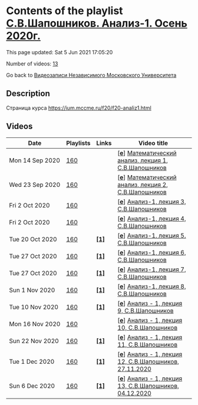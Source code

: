 # Contents of the playlist [С.В.Шапошников. Анализ-1. Осень 2020г.](https://www.youtube.com/playlist?list=PLp9ABVh6_x4Gge2qo12oRNcS4DOCXHYF-)

This page updated: Sat 5 Jun 2021 17:05:20

Number of videos: [13](#videos)

Go back to [Видеозаписи Независимого Московского Университета](../README.md)

## Description

Страница курса <https://ium.mccme.ru/f20/f20-analiz1.html>

## Videos

|Date|Playlists|Links|Video title|
|---|---|---|---|
| Mon&nbsp;14&nbsp;Sep&nbsp;2020 | [160](../playlists/160 "С.В.Шапошников. Анализ-1. Осень 2020г.") |  | [[**e**](https://studio.youtube.com/video/X585Rzozntc/edit "Edit")] [Математический анализ, лекция 1, С.В.Шапошников](https://www.youtube.com/watch?v=X585Rzozntc&list=PLp9ABVh6_x4Gge2qo12oRNcS4DOCXHYF- "первая лекция курса Математического анализа в НМУ") |
| Wed&nbsp;23&nbsp;Sep&nbsp;2020 | [160](../playlists/160 "С.В.Шапошников. Анализ-1. Осень 2020г.") |  | [[**e**](https://studio.youtube.com/video/3Cs5NyzEhRQ/edit "Edit")] [Математический анализ, лекция 2, С.В.Шапошников](https://www.youtube.com/watch?v=3Cs5NyzEhRQ&list=PLp9ABVh6_x4Gge2qo12oRNcS4DOCXHYF- "вторая лекция курса Математического анализа в НМУ") |
| Fri&nbsp;2&nbsp;Oct&nbsp;2020 | [160](../playlists/160 "С.В.Шапошников. Анализ-1. Осень 2020г.") |  | [[**e**](https://studio.youtube.com/video/vz76DITMDtc/edit "Edit")] [Анализ-1, лекция 3, С.В.Шапошников](https://www.youtube.com/watch?v=vz76DITMDtc&list=PLp9ABVh6_x4Gge2qo12oRNcS4DOCXHYF-) |
| Fri&nbsp;2&nbsp;Oct&nbsp;2020 | [160](../playlists/160 "С.В.Шапошников. Анализ-1. Осень 2020г.") |  | [[**e**](https://studio.youtube.com/video/2bJiDb43Cfw/edit "Edit")] [Анализ-1, лекция 4, С.В.Шапошников](https://www.youtube.com/watch?v=2bJiDb43Cfw&list=PLp9ABVh6_x4Gge2qo12oRNcS4DOCXHYF-) |
| Tue&nbsp;20&nbsp;Oct&nbsp;2020 | [160](../playlists/160 "С.В.Шапошников. Анализ-1. Осень 2020г.") | [**[1]**](https://ium.mccme.ru/f20/f20-analiz1.html) | [[**e**](https://studio.youtube.com/video/pbAoVT0B8uk/edit "Edit")] [Анализ-1. лекция 5. С.В.Шапошников](https://www.youtube.com/watch?v=pbAoVT0B8uk&list=PLp9ABVh6_x4Gge2qo12oRNcS4DOCXHYF- "https://ium.mccme.ru/f20/f20-analiz1.html") |
| Tue&nbsp;27&nbsp;Oct&nbsp;2020 | [160](../playlists/160 "С.В.Шапошников. Анализ-1. Осень 2020г.") | [**[1]**](https://ium.mccme.ru/f20/f20-analiz1.html) | [[**e**](https://studio.youtube.com/video/1NCl05g8LUw/edit "Edit")] [Анализ-1, лекция 6, С.В.Шапошников](https://www.youtube.com/watch?v=1NCl05g8LUw&list=PLp9ABVh6_x4Gge2qo12oRNcS4DOCXHYF- "Страница курса - https://ium.mccme.ru/f20/f20-analiz1.html") |
| Tue&nbsp;27&nbsp;Oct&nbsp;2020 | [160](../playlists/160 "С.В.Шапошников. Анализ-1. Осень 2020г.") | [**[1]**](https://ium.mccme.ru/f20/f20-analiz1.html) | [[**e**](https://studio.youtube.com/video/fArrM2U3n-c/edit "Edit")] [Анализ-1, лекция 7, С.В.Шапошников](https://www.youtube.com/watch?v=fArrM2U3n-c&list=PLp9ABVh6_x4Gge2qo12oRNcS4DOCXHYF- "Страница курса - https://ium.mccme.ru/f20/f20-analiz1.html") |
| Sun&nbsp;1&nbsp;Nov&nbsp;2020 | [160](../playlists/160 "С.В.Шапошников. Анализ-1. Осень 2020г.") | [**[1]**](https://ium.mccme.ru/f20/f20-analiz1.html) | [[**e**](https://studio.youtube.com/video/S3BkWGHK0UI/edit "Edit")] [Анализ-1, лекция 8, С.В.Шапошников](https://www.youtube.com/watch?v=S3BkWGHK0UI&list=PLp9ABVh6_x4Gge2qo12oRNcS4DOCXHYF- "Страница курса - https://ium.mccme.ru/f20/f20-analiz1.html") |
| Tue&nbsp;10&nbsp;Nov&nbsp;2020 | [160](../playlists/160 "С.В.Шапошников. Анализ-1. Осень 2020г.") | [**[1]**](https://ium.mccme.ru/f20/f20-analiz1.html) | [[**e**](https://studio.youtube.com/video/mN514waSIKk/edit "Edit")] [Анализ - 1, лекция 9, С.В.Шапошников](https://www.youtube.com/watch?v=mN514waSIKk&list=PLp9ABVh6_x4Gge2qo12oRNcS4DOCXHYF- "Страница курса - https://ium.mccme.ru/f20/f20-analiz1.html") |
| Mon&nbsp;16&nbsp;Nov&nbsp;2020 | [160](../playlists/160 "С.В.Шапошников. Анализ-1. Осень 2020г.") |  | [[**e**](https://studio.youtube.com/video/Z1-36mMkb3c/edit "Edit")] [Анализ - 1, лекция 10, С.В.Шапошников](https://www.youtube.com/watch?v=Z1-36mMkb3c&list=PLp9ABVh6_x4Gge2qo12oRNcS4DOCXHYF-) |
| Sun&nbsp;22&nbsp;Nov&nbsp;2020 | [160](../playlists/160 "С.В.Шапошников. Анализ-1. Осень 2020г.") | [**[1]**](https://ium.mccme.ru/f20/f20-analiz1.html) | [[**e**](https://studio.youtube.com/video/YkvsEaHS4ag/edit "Edit")] [Анализ - 1, лекция 11, С.В.Шапошников](https://www.youtube.com/watch?v=YkvsEaHS4ag&list=PLp9ABVh6_x4Gge2qo12oRNcS4DOCXHYF- "Страница курса - https://ium.mccme.ru/f20/f20-analiz1.html") |
| Tue&nbsp;1&nbsp;Dec&nbsp;2020 | [160](../playlists/160 "С.В.Шапошников. Анализ-1. Осень 2020г.") | [**[1]**](https://ium.mccme.ru/f20/f20-analiz1.html) | [[**e**](https://studio.youtube.com/video/02N6Q-EM6yM/edit "Edit")] [Анализ - 1, лекция 12, С.В.Шапошников, 27.11.2020](https://www.youtube.com/watch?v=02N6Q-EM6yM&list=PLp9ABVh6_x4Gge2qo12oRNcS4DOCXHYF- "Страцица курса - https://ium.mccme.ru/f20/f20-analiz1.html") |
| Sun&nbsp;6&nbsp;Dec&nbsp;2020 | [160](../playlists/160 "С.В.Шапошников. Анализ-1. Осень 2020г.") | [**[1]**](https://ium.mccme.ru/f20/f20-analiz1.html) | [[**e**](https://studio.youtube.com/video/tty7y-3E_jg/edit "Edit")] [Анализ - 1, лекция 13, С.В.Шапошников, 04.12.2020](https://www.youtube.com/watch?v=tty7y-3E_jg&list=PLp9ABVh6_x4Gge2qo12oRNcS4DOCXHYF- "Страница курса - https://ium.mccme.ru/f20/f20-analiz1.html") |
